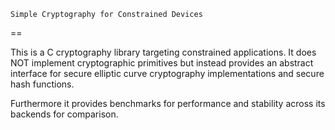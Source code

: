 	Simple Cryptography for Constrained Devices
==

This is a C cryptography library targeting constrained applications. It does NOT implement cryptographic primitives but instead provides an abstract interface for secure elliptic curve cryptography implementations and secure hash functions.

Furthermore it provides benchmarks for performance and stability across its backends for comparison.
